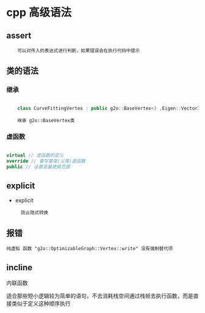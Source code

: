 # cpp 高级语法
## assert

        可以对传入的表达式进行判断，如果错误会在执行代码中提示
## 类的语法
### 继承
```cpp

    class CurveFittingVertex : public g2o::BaseVertex<3 ,Eigen::Vector3d>
```
        继承 g2o::BaseVertex类
### 虚函数
```cpp

virtual // 虚函数的定义
override // 重写基类(父类)虚函数
public // 设置变量使用范围
```
## explicit 
- explicit
    
        防止隐式转换
## 报错
    纯虚拟 函数 "g2o::OptimizableGraph::Vertex::write" 没有强制替代项

## incline
内联函数
   
   适合那些短小逻辑较为简单的语句，不去消耗栈空间通过栈帧去执行函数，而是直接类似于定义这种顺序执行